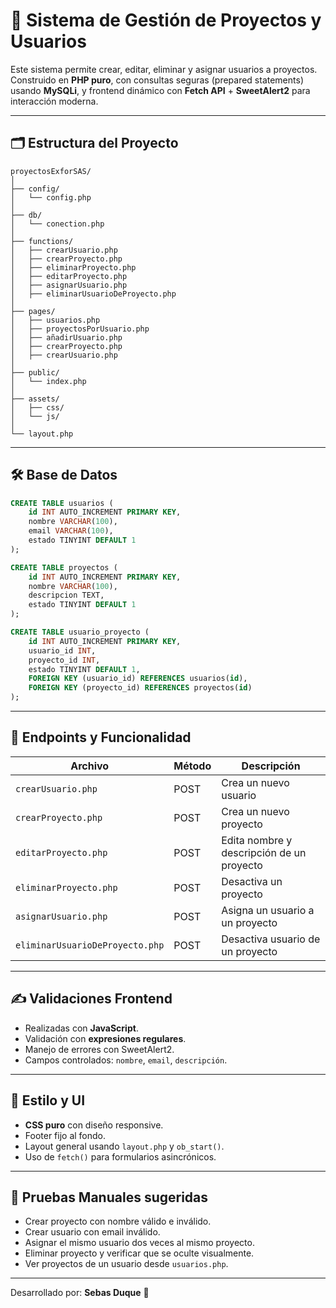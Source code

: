 
# 📁 Sistema de Gestión de Proyectos y Usuarios

Este sistema permite crear, editar, eliminar y asignar usuarios a proyectos.  
Construido en **PHP puro**, con consultas seguras (prepared statements) usando **MySQLi**, 
y frontend dinámico con **Fetch API** + **SweetAlert2** para interacción moderna.

---

## 🗂️ Estructura del Proyecto

```
proyectosExforSAS/
│
├── config/
│   └── config.php
│
├── db/
│   └── conection.php
│
├── functions/
│   ├── crearUsuario.php
│   ├── crearProyecto.php
│   ├── eliminarProyecto.php
│   ├── editarProyecto.php
│   ├── asignarUsuario.php
│   ├── eliminarUsuarioDeProyecto.php
│
├── pages/
│   ├── usuarios.php
│   ├── proyectosPorUsuario.php
│   ├── añadirUsuario.php
│   ├── crearProyecto.php
│   ├── crearUsuario.php
│
├── public/
│   └── index.php
│
├── assets/
│   ├── css/
│   └── js/
│
└── layout.php
```

---

## 🛠️ Base de Datos

```sql
CREATE TABLE usuarios (
    id INT AUTO_INCREMENT PRIMARY KEY,
    nombre VARCHAR(100),
    email VARCHAR(100),
    estado TINYINT DEFAULT 1
);

CREATE TABLE proyectos (
    id INT AUTO_INCREMENT PRIMARY KEY,
    nombre VARCHAR(100),
    descripcion TEXT,
    estado TINYINT DEFAULT 1
);

CREATE TABLE usuario_proyecto (
    id INT AUTO_INCREMENT PRIMARY KEY,
    usuario_id INT,
    proyecto_id INT,
    estado TINYINT DEFAULT 1,
    FOREIGN KEY (usuario_id) REFERENCES usuarios(id),
    FOREIGN KEY (proyecto_id) REFERENCES proyectos(id)
);
```

---

## 🔌 Endpoints y Funcionalidad

| Archivo                                | Método | Descripción                                 |
|----------------------------------------|--------|---------------------------------------------|
| `crearUsuario.php`                     | POST   | Crea un nuevo usuario                       |
| `crearProyecto.php`                    | POST   | Crea un nuevo proyecto                      |
| `editarProyecto.php`                   | POST   | Edita nombre y descripción de un proyecto   |
| `eliminarProyecto.php`                 | POST   | Desactiva un proyecto                       |
| `asignarUsuario.php`                   | POST   | Asigna un usuario a un proyecto             |
| `eliminarUsuarioDeProyecto.php`        | POST   | Desactiva usuario de un proyecto            |

---

## ✍️ Validaciones Frontend

- Realizadas con **JavaScript**.
- Validación con **expresiones regulares**.
- Manejo de errores con SweetAlert2.
- Campos controlados: `nombre`, `email`, `descripción`.

---

## 🎨 Estilo y UI

- **CSS puro** con diseño responsive.
- Footer fijo al fondo.
- Layout general usando `layout.php` y `ob_start()`.
- Uso de `fetch()` para formularios asincrónicos.

---

## 🧪 Pruebas Manuales sugeridas

- Crear proyecto con nombre válido e inválido.
- Crear usuario con email inválido.
- Asignar el mismo usuario dos veces al mismo proyecto.
- Eliminar proyecto y verificar que se oculte visualmente.
- Ver proyectos de un usuario desde `usuarios.php`.

---

Desarrollado por: **Sebas Duque** 🚀
